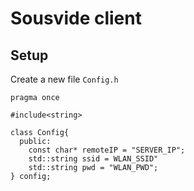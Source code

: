 # Sousvide client
## Setup
Create a new file `Config.h`
```
pragma once

#include<string>

class Config{
  public:
    const char* remoteIP = "SERVER_IP";
    std::string ssid = WLAN_SSID"
    std::string pwd = "WLAN_PWD";
} config;
```
